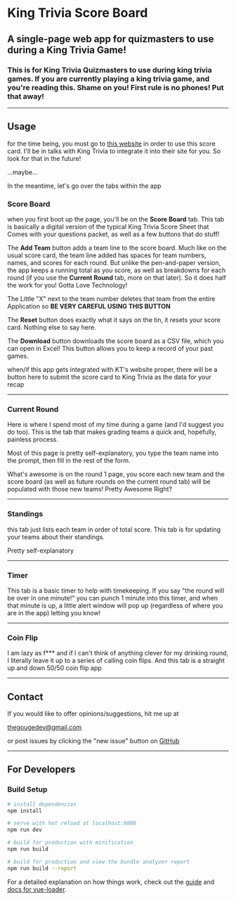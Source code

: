 # King Trivia Score Board

## A single-page web app for quizmasters to use during a King Trivia Game!

### This is for King Trivia Quizmasters to use during king trivia games. If you are currently playing a king trivia game, and you're reading this. Shame on you! First rule is no phones! Put that away!

---

## Usage

for the time being, you must go to [this website](https://thegouge.github.io/king-trivia-score-card/) in order to use this score card. I'll be in talks with King Trivia to integrate it into their site for you. So look for that in the future!

...maybe...

In the meantime, let's go over the tabs within the app

### Score Board

when you first boot up the page, you'll be on the **Score Board** tab. This tab is basically a digital version of the typical King Trivia Score Sheet that Comes with your questions packet, as well as a few buttons that do stuff!

The **Add Team** button adds a team line to the score board. Much like on the usual score card, the team line added has spaces for team numbers, names, and scores for each round. But unlike the pen-and-paper version, the app keeps a running total as you score, as well as breakdowns for each round (if you use the **Current Round** tab, more on that later). So it does half the work for you! Gotta Love Technology!

The Little "X" next to the team number deletes that team from the entire Application so **BE VERY CAREFUL USING THIS BUTTON**

The **Reset** button does exactly what it says on the tin, it resets your score card. Nothing else to say here.

The **Download** button downloads the score board as a CSV file, which you can open in Excel! This button allows you to keep a record of your past games.

when/if this app gets integrated with KT's website proper, there will be a button here to submit the score card to King Trivia as the data for your recap

---

### Current Round

Here is where I spend most of my time during a game (and I'd suggest you do too). This is the tab that makes grading teams a quick and, hopefully, painless process.

Most of this page is pretty self-explanatory, you type the team name into the prompt, then fill in the rest of the form.

What's awesome is on the round 1 page, you score each new team and the score board (as well as future rounds on the current round tab) will be populated with those new teams! Pretty Awesome Right?

---

### Standings

this tab just lists each team in order of total score. This tab is for updating your teams about their standings.

Pretty self-explanatory

---

### Timer

This tab is a basic timer to help with timekeeping. If you say "the round will be over in one minute!" you can punch 1 minute into this timer, and when that minute is up, a little alert window will pop up (regardless of where you are in the app) letting you know!

---

### Coin Flip

I am lazy as f\*\*\* and if I can't think of anything clever for my drinking round, I literally leave it up to a series of calling coin flips. And this tab is a straight up and down 50/50 coin flip app

---

## Contact

If you would like to offer opinions/suggestions, hit me up at

thegougedev@gmail.com

or post issues by clicking the "new issue" button on [GitHub](https://github.com/thegouge/king-trivia-score-card/issues)

---

## For Developers

### Build Setup

```bash
# install dependencies
npm install

# serve with hot reload at localhost:8080
npm run dev

# build for production with minification
npm run build

# build for production and view the bundle analyzer report
npm run build --report
```

For a detailed explanation on how things work, check out the [guide](http://vuejs-templates.github.io/webpack/) and [docs for vue-loader](http://vuejs.github.io/vue-loader).

